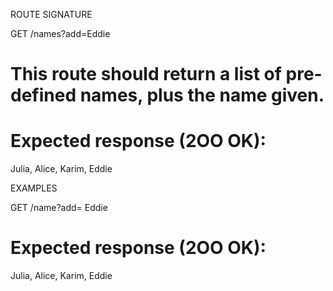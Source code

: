 ROUTE SIGNATURE


GET /names?add=Eddie

# This route should return a list of pre-defined names, plus the name given.

# Expected response (2OO OK):
Julia, Alice, Karim, Eddie

EXAMPLES 

GET /name?add= Eddie
# Expected response (2OO OK):
Julia, Alice, Karim, Eddie

